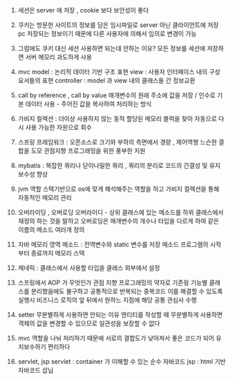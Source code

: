 1. 세션은 server 에 저장 , cookie 보다 보안성이 좋다
2. 쿠키는 방문한 사이트의 정보를 담은 임시파일로 server 아닌 클라이언트에 저장 pc 저장되는 정보이기 때문에 다른 사용자에 의해서 임의로 변경이 가능 
3. 그럼에도 쿠키 대신 세션 사용하면 되는데 안하는 이유?
    모든 정보를 세션에 저장하면 서버 메모리 과도하게 사용
4. mvc 
    model : 논리적 데이터 기반 구조 표현 
    view  : 사용자 인터페이스 내의 구성요서들의 표현
    controller  : model 과 view 내의 클래스들 간 정보교환
5. call by reference , call by value
    매개변수의 원래 주소에 값을 저장 / 인수로 기본 데이터 사용 - 주어진 값을 복사하여 처리하는 방식 
6. 가비지 컬렉션 : 더이상 사용하지 않는 동적 할당된 메모리 블럭을 찾아 자동으로 다시 사용 가능한 자원으로 회수
7. 스프링 프레임워크 : 오픈소스로 크기와 부하의 측면에서 경량 , 제어역행 느슨한 결합을 도모 관점지향 프로그래밍을 위한 풍부한 지원
8. mybatis : 복잡한 쿼리나 닫이나밀한 쿼리 , 쿼리의 분리로 코드의 간결성 및 유지보수성 향상

9. jvm 역할 스택기반으로 os에 맞게 해석해주는 역할을 하고 가비지 컬렉션을 통해 자동적인 메모리 관리 
10. 오버라이딩 , 오버로딩 
    오버라이디 - 상위 클래스에 있는 메소드를 하위 클래스에서 재정의 하는 것을 말하고 
    오버로딩은 매개변수의 개수나 타입을 다르게 하여 같은 이름의 메소드 여러개 정의
11. 자바 메모리 영역 
    메소드 : 전역변수와 static 변수를 저장 메소드 프로그램의 시작부터 종료까지 메모리 
    스택
12. 제네릭 : 클래스에서 사용할 타입을 클래스 외부에서 설정

13. 스프링에서 AOP 가 무엇인가
    관점 지향 프로그래밍의 약자로 기존읭 기능별 클래스를 분리했음에도 불구하고 공통적으로 반복되는 중복코드 이를 해결할 수 있도록 실행시 비즈니스 로직의 앞 뒤에서 원하느 지점에 해당 공통 관심사 수행

 14. setter 무분별하게 사용하면 안되는 이유 
    엔티티를 작성할 때 무분별하게 사용하면 객체의 값을 변경할 수 있으므로 일관성을 보장할 수 없다

15. mvc 역할을 나눠 처리하기 때문에 서로의 결합도가 낮아져서 좋은 코드가 되어       유지보수하기 편리하다

16. servlet, jsp 
    servlet : container 가 이해할 수 있는 순수 자바코드 
    jsp : html 기반 자바코드 삽닙